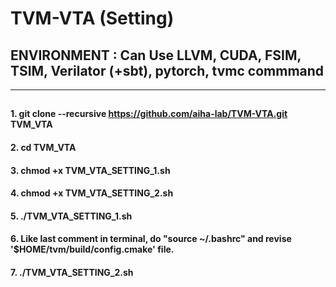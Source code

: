 # TVM-VTA (Setting)

## ENVIRONMENT : Can Use LLVM, CUDA, FSIM, TSIM, Verilator (+sbt), pytorch, tvmc commmand
-----
## <Write command in HOME directory>

####   1. git clone --recursive https://github.com/aiha-lab/TVM-VTA.git TVM_VTA
  
####   2. cd TVM_VTA
  
####   3. chmod +x TVM_VTA_SETTING_1.sh

####   4. chmod +x TVM_VTA_SETTING_2.sh

####   5. ./TVM_VTA_SETTING_1.sh

####   6. Like last comment in terminal, do "source ~/.bashrc" and revise '$HOME/tvm/build/config.cmake' file.

####   7. ./TVM_VTA_SETTING_2.sh
